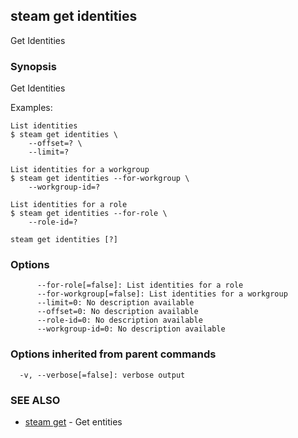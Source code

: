 ## steam get identities

Get Identities

### Synopsis


Get Identities

Examples:

    List identities
    $ steam get identities \
        --offset=? \
        --limit=?

    List identities for a workgroup
    $ steam get identities --for-workgroup \
        --workgroup-id=?

    List identities for a role
    $ steam get identities --for-role \
        --role-id=?

```
steam get identities [?]
```

### Options

```
      --for-role[=false]: List identities for a role
      --for-workgroup[=false]: List identities for a workgroup
      --limit=0: No description available
      --offset=0: No description available
      --role-id=0: No description available
      --workgroup-id=0: No description available
```

### Options inherited from parent commands

```
  -v, --verbose[=false]: verbose output
```

### SEE ALSO
* [steam get](steam_get.md)	 - Get entities

